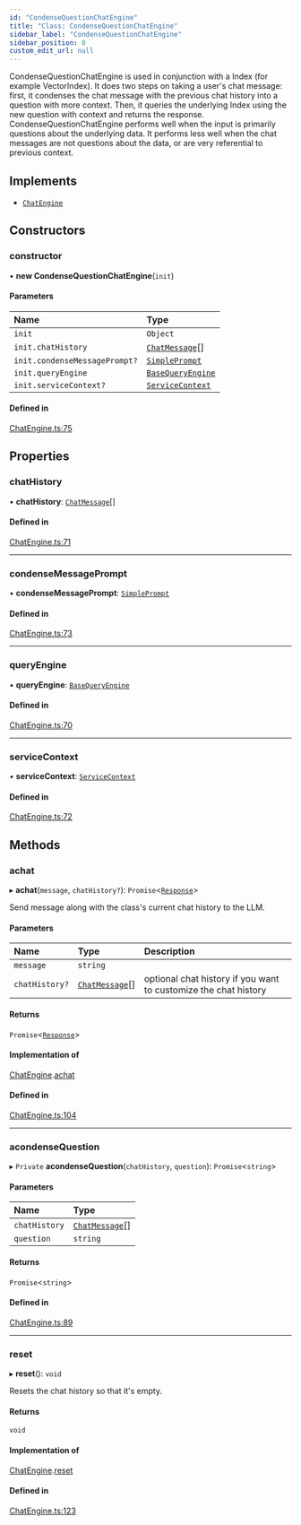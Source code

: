 ```yaml
---
id: "CondenseQuestionChatEngine"
title: "Class: CondenseQuestionChatEngine"
sidebar_label: "CondenseQuestionChatEngine"
sidebar_position: 0
custom_edit_url: null
---
```


CondenseQuestionChatEngine is used in conjunction with a Index (for example VectorIndex).
It does two steps on taking a user's chat message: first, it condenses the chat message
with the previous chat history into a question with more context.
Then, it queries the underlying Index using the new question with context and returns
the response.
CondenseQuestionChatEngine performs well when the input is primarily questions about the
underlying data. It performs less well when the chat messages are not questions about the
data, or are very referential to previous context.

## Implements

- [`ChatEngine`](../interfaces/ChatEngine.md)

## Constructors

### constructor

• **new CondenseQuestionChatEngine**(`init`)

#### Parameters

| Name | Type |
| :------ | :------ |
| `init` | `Object` |
| `init.chatHistory` | [`ChatMessage`](../interfaces/ChatMessage.md)[] |
| `init.condenseMessagePrompt?` | [`SimplePrompt`](../modules.md#simpleprompt) |
| `init.queryEngine` | [`BaseQueryEngine`](../interfaces/BaseQueryEngine.md) |
| `init.serviceContext?` | [`ServiceContext`](../interfaces/ServiceContext.md) |

#### Defined in

[ChatEngine.ts:75](https://github.com/run-llama/LlamaIndexTS/blob/f1d609d/packages/core/src/ChatEngine.ts#L75)

## Properties

### chatHistory

• **chatHistory**: [`ChatMessage`](../interfaces/ChatMessage.md)[]

#### Defined in

[ChatEngine.ts:71](https://github.com/run-llama/LlamaIndexTS/blob/f1d609d/packages/core/src/ChatEngine.ts#L71)

___

### condenseMessagePrompt

• **condenseMessagePrompt**: [`SimplePrompt`](../modules.md#simpleprompt)

#### Defined in

[ChatEngine.ts:73](https://github.com/run-llama/LlamaIndexTS/blob/f1d609d/packages/core/src/ChatEngine.ts#L73)

___

### queryEngine

• **queryEngine**: [`BaseQueryEngine`](../interfaces/BaseQueryEngine.md)

#### Defined in

[ChatEngine.ts:70](https://github.com/run-llama/LlamaIndexTS/blob/f1d609d/packages/core/src/ChatEngine.ts#L70)

___

### serviceContext

• **serviceContext**: [`ServiceContext`](../interfaces/ServiceContext.md)

#### Defined in

[ChatEngine.ts:72](https://github.com/run-llama/LlamaIndexTS/blob/f1d609d/packages/core/src/ChatEngine.ts#L72)

## Methods

### achat

▸ **achat**(`message`, `chatHistory?`): `Promise`<[`Response`](Response.md)\>

Send message along with the class's current chat history to the LLM.

#### Parameters

| Name | Type | Description |
| :------ | :------ | :------ |
| `message` | `string` |  |
| `chatHistory?` | [`ChatMessage`](../interfaces/ChatMessage.md)[] | optional chat history if you want to customize the chat history |

#### Returns

`Promise`<[`Response`](Response.md)\>

#### Implementation of

[ChatEngine](../interfaces/ChatEngine.md).[achat](../interfaces/ChatEngine.md#achat)

#### Defined in

[ChatEngine.ts:104](https://github.com/run-llama/LlamaIndexTS/blob/f1d609d/packages/core/src/ChatEngine.ts#L104)

___

### acondenseQuestion

▸ `Private` **acondenseQuestion**(`chatHistory`, `question`): `Promise`<`string`\>

#### Parameters

| Name | Type |
| :------ | :------ |
| `chatHistory` | [`ChatMessage`](../interfaces/ChatMessage.md)[] |
| `question` | `string` |

#### Returns

`Promise`<`string`\>

#### Defined in

[ChatEngine.ts:89](https://github.com/run-llama/LlamaIndexTS/blob/f1d609d/packages/core/src/ChatEngine.ts#L89)

___

### reset

▸ **reset**(): `void`

Resets the chat history so that it's empty.

#### Returns

`void`

#### Implementation of

[ChatEngine](../interfaces/ChatEngine.md).[reset](../interfaces/ChatEngine.md#reset)

#### Defined in

[ChatEngine.ts:123](https://github.com/run-llama/LlamaIndexTS/blob/f1d609d/packages/core/src/ChatEngine.ts#L123)
